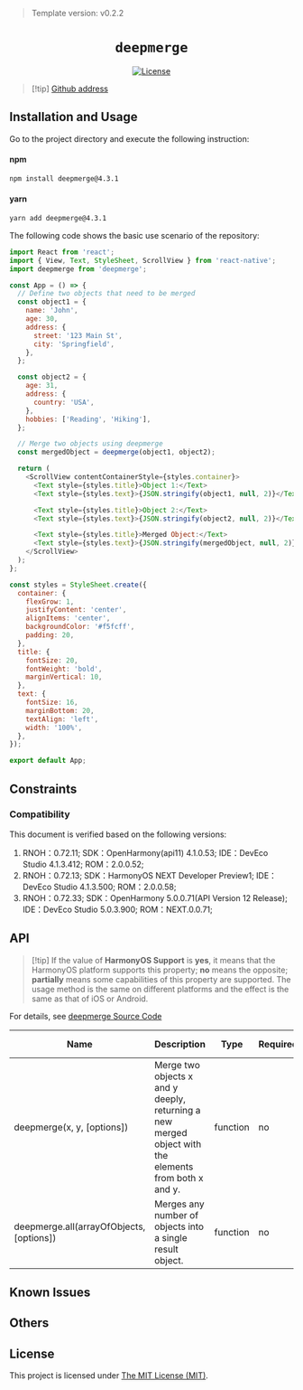 <!-- {% raw %} -->
> Template version: v0.2.2

<p align="center">
  <h1 align="center"> <code>deepmerge</code> </h1>
</p>
<p align="center">
    <a href="https://github.com/TehShrike/deepmerge/blob/master/license.txt">
        <img src="https://img.shields.io/badge/license-MIT-green.svg" alt="License" />
    </a>
</p>

> [!tip] [Github address](https://github.com/TehShrike/deepmerge)

## Installation and Usage

Go to the project directory and execute the following instruction:

<!-- tabs:start -->

#### **npm**

```bash
npm install deepmerge@4.3.1
```

#### **yarn**

```bash
yarn add deepmerge@4.3.1
```

<!-- tabs:end -->

The following code shows the basic use scenario of the repository:

```js
import React from 'react';
import { View, Text, StyleSheet, ScrollView } from 'react-native';
import deepmerge from 'deepmerge';

const App = () => {
  // Define two objects that need to be merged
  const object1 = {
    name: 'John',
    age: 30,
    address: {
      street: '123 Main St',
      city: 'Springfield',
    },
  };

  const object2 = {
    age: 31,
    address: {
      country: 'USA',
    },
    hobbies: ['Reading', 'Hiking'],
  };

  // Merge two objects using deepmerge
  const mergedObject = deepmerge(object1, object2);

  return (
    <ScrollView contentContainerStyle={styles.container}>
      <Text style={styles.title}>Object 1:</Text>
      <Text style={styles.text}>{JSON.stringify(object1, null, 2)}</Text>

      <Text style={styles.title}>Object 2:</Text>
      <Text style={styles.text}>{JSON.stringify(object2, null, 2)}</Text>

      <Text style={styles.title}>Merged Object:</Text>
      <Text style={styles.text}>{JSON.stringify(mergedObject, null, 2)}</Text>
    </ScrollView>
  );
};

const styles = StyleSheet.create({
  container: {
    flexGrow: 1,
    justifyContent: 'center',
    alignItems: 'center',
    backgroundColor: '#f5fcff',
    padding: 20,
  },
  title: {
    fontSize: 20,
    fontWeight: 'bold',
    marginVertical: 10,
  },
  text: {
    fontSize: 16,
    marginBottom: 20,
    textAlign: 'left',
    width: '100%',
  },
});

export default App;
```

## Constraints

### Compatibility

This document is verified based on the following versions:

1. RNOH：0.72.11; SDK：OpenHarmony(api11) 4.1.0.53; IDE：DevEco Studio 4.1.3.412; ROM：2.0.0.52;
2. RNOH：0.72.13; SDK：HarmonyOS NEXT Developer Preview1; IDE：DevEco Studio 4.1.3.500; ROM：2.0.0.58;
3. RNOH：0.72.33; SDK：OpenHarmony 5.0.0.71(API Version 12 Release); IDE：DevEco Studio 5.0.3.900; ROM：NEXT.0.0.71;

## API

> [!tip] If the value of **HarmonyOS Support** is **yes**, it means that the HarmonyOS platform supports this property; **no** means the opposite; **partially** means some capabilities of this property are supported. The usage method is the same on different platforms and the effect is the same as that of iOS or Android.

For details, see [deepmerge Source Code](https://github.com/TehShrike/deepmerge)

| Name                                     | Description                                                                                          | Type     | Required | HarmonyOS Support |
| ---------------------------------------- | ---------------------------------------------------------------------------------------------------- | -------- | -------- | ----------------- |
| deepmerge(x, y, [options])               | Merge two objects x and y deeply, returning a new merged object with the elements from both x and y. | function | no       | yes               |
| deepmerge.all(arrayOfObjects, [options]) | Merges any number of objects into a single result object.                                            | function | no       | yes               |

## Known Issues

## Others

## License

This project is licensed under [The MIT License (MIT)](https://github.com/TehShrike/deepmerge/blob/master/license.txt).

<!-- {% endraw %} -->